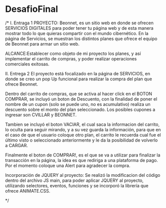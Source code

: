 # DesafioFinal
/*  I. Entraga 1
PROYECTO: Beonnet, es un sitio web en donde se ofrecen SERVICIOS DIGITALES para poder 
tener tu página web y de esta manera mostrar todo lo que quieras compartir con el mundo cibernético.
En la página de Servicios, se muestran los distintos planes que ofrece el equipo de Beonnet para armar 
un sitio web.

ALCANCE:Establecer como objeto de mi proyecto los planes, y así implementar el carrito de compras,
 y poder realizar operaciones comerciales exitosas.
 
   II. Entrega 2
El proyecto está focalizado en la página de SERVICIOS, en donde se creo un pop Up funcional para realizar la compra
del plan que ofrece Beonnet. 

Dentro del carrito de compras, que se activa al hacer click en el BOTON COMPRAR, se incluyó un boton de Descuento,
con la finalidad de poner el nombre de un cupon (solo se puede uno, no es acumulativo) realiza un descuento sobre el monto del 
plan seleccionado. Los posibles cupones a ingresar son CVILLAR y BEONNET.

Tambien se incluyó el boton VACIAR, el cual saca la informacion del carrito, lo oculta para seguir mirando, y a su vez guarda la información,
para que en el caso de que el usuario coloque otro plan, el carrito le recuerda cual fue el último visto o seleccionado anteriormente
y le da la posibilidad de volverlo a CARGAR.

Finalmente el boton de COMPRAR!, es el que se va a utilizar para finalizar la transacción en la página, la idea es que rediriga a una plataforma
de pago. Por el momento coloque una Alert para agradecer la compra.

   Incorporación de JQUERY al proyecto:
Se realizó la modificacion del código dentro del archivo JS main, para poder aplicar JQUERY al proyecto, utilizando selectores, eventos, funciones y 
se incorporó la librería que ofrece ANIMATE.CSS.

*/




